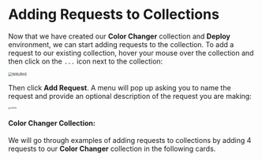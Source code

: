 <!-- title={Adding Requests to Collections} -->

# Adding Requests to Collections

Now that we have created our **Color Changer** collection and **Deploy** environment, we can start adding requests to the collection. To add a request to our existing collection, hover your mouse over the collection and then click on the `...` icon next to the collection:

<img src="https://i.imgur.com/W8URfi5.png" alt="W8URfi5" style="zoom:50%;" />

Then click **Add Request**. A menu will pop up asking you to name the request and provide an optional description of the request you are making:

<img src="https://i.imgur.com/hr6SCEl.png" alt="hr6SCEl" style="zoom: 25%;" />

#### Color Changer Collection:

We will go through examples of adding requests to collections by adding 4 requests to our **Color Changer** collection in the following cards.


